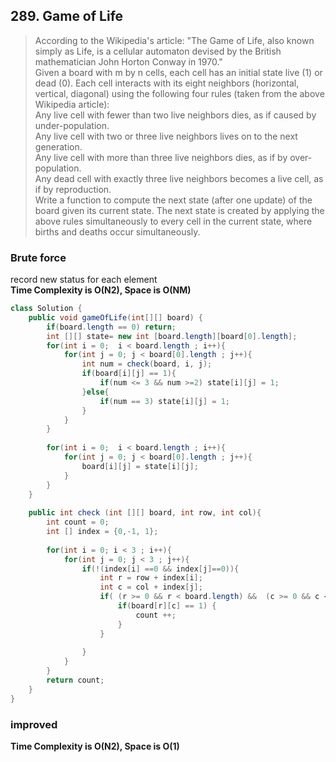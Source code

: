 ## 289. Game of Life

> According to the Wikipedia's article: "The Game of Life, also known simply as Life, is a cellular automaton devised by the British mathematician John Horton Conway in 1970."    
> Given a board with m by n cells, each cell has an initial state live (1) or dead (0). Each cell interacts with its eight neighbors (horizontal, vertical, diagonal) using the following four rules (taken from the above Wikipedia article):    
> Any live cell with fewer than two live neighbors dies, as if caused by under-population.    
Any live cell with two or three live neighbors lives on to the next generation.    
Any live cell with more than three live neighbors dies, as if by over-population.        
Any dead cell with exactly three live neighbors becomes a live cell, as if by reproduction.    
> Write a function to compute the next state (after one update) of the board given its current state. The next state is created by applying the above rules simultaneously to every cell in the current state, where births and deaths occur simultaneously.    



### Brute force

record new status for each element      
**Time Complexity is O(N2), Space is O(NM)**

```java
class Solution {
    public void gameOfLife(int[][] board) {
        if(board.length == 0) return;
        int [][] state= new int [board.length][board[0].length];
        for(int i = 0;  i < board.length ; i++){
            for(int j = 0; j < board[0].length ; j++){
                int num = check(board, i, j);
                if(board[i][j] == 1){
                    if(num <= 3 && num >=2) state[i][j] = 1;
                }else{
                    if(num == 3) state[i][j] = 1;
                }
            }
        }
        
		for(int i = 0;  i < board.length ; i++){
			for(int j = 0; j < board[0].length ; j++){
				board[i][j] = state[i][j];
			}
		}
    }
    
    public int check (int [][] board, int row, int col){
        int count = 0;
        int [] index = {0,-1, 1};
        
        for(int i = 0; i < 3 ; i++){
            for(int j = 0; j < 3 ; j++){
                if(!(index[i] ==0 && index[j]==0)){
                    int r = row + index[i];
                    int c = col + index[j];
                    if( (r >= 0 && r < board.length) &&  (c >= 0 && c < board[0].length)){
                        if(board[r][c] == 1) {
                            count ++;
                        }                       
                    }
                    
                }
            }
        }
        return count;
    }
}
```

### improved
**Time Complexity is O(N2), Space is O(1)**


```java


```




